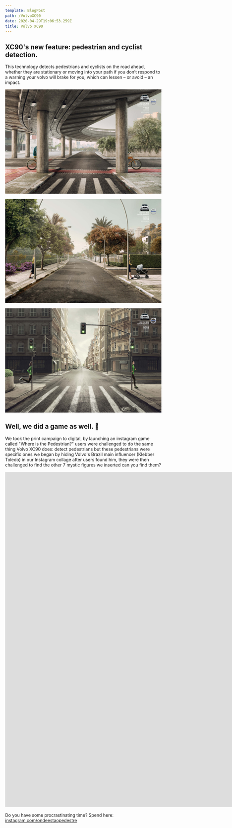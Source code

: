 ```yaml
---
template: BlogPost
path: /VolvoXC90
date: 2020-04-29T19:06:53.259Z
title: Volvo XC90
---
```

## XC90's new feature: pedestrian and cyclist detection.

This technology detects pedestrians and cyclists on the road ahead, whether they are stationary or moving into your path if you don’t respond to a warning your volvo will brake for you, which can lessen – or avoid – an impact.



![](/assets/volvo_60x40_press_biker_1600_c.jpg)

![](/assets/volvo_60x40_press_mother_1600_c.jpg)

![](/assets/volvo_60x40_press_runner_1600_c.jpg)



## Well, we did a game as well. 👾 



We took the print campaign to digital, by launching an instagram game called "Where is the Pedestrian?" users were challenged to do the same thing Volvo XC90 does: detect pedestrians but these pedestrians were specific ones we began by hiding Volvo's Brazil main influencer (Klebber Toledo) in our Instagram collage after users found him, they were then challenged to find the other 7 mystic figures we inserted can you find them?



<iframe src="https://player.vimeo.com/video/192779148?color=ffffff&title=0&byline=0&portrait=0" width="1920" height="1080" frameborder="0" webkitallowfullscreen mozallowfullscreen allowfullscreen></iframe>



Do you have some procrastinating time? Spend here: [instagram.com/ondeestaopedestre](https://www.instagram.com/ondeestaopedestre/)